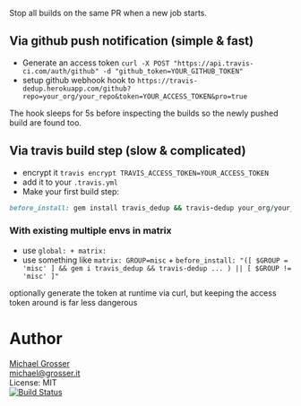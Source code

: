 Stop all builds on the same PR when a new job starts.

## Via github push notification (simple & fast)

 - Generate an access token `curl -X POST "https://api.travis-ci.com/auth/github" -d "github_token=YOUR_GITHUB_TOKEN"`
 - setup github webhook hook to `https://travis-dedup.herokuapp.com/github?repo=your_org/your_repo&token=YOUR_ACCESS_TOKEN&pro=true`

The hook sleeps for 5s before inspecting the builds so the newly pushed build are found too.

## Via travis build step (slow & complicated)
 - encrypt it `travis encrypt TRAVIS_ACCESS_TOKEN=YOUR_ACCESS_TOKEN`
 - add it to your `.travis.yml`
 - Make your first build step:

```Ruby
before_install: gem install travis_dedup && travis-dedup your_org/your_repo $TRAVIS_ACCESS_TOKEN --pro
```

### With existing multiple envs in matrix
 - use `global: + matrix:`
 - use something like `matrix: GROUP=misc` + `before_install: "([ $GROUP = 'misc' ] && gem i travis_dedup && travis-dedup ... ) || [ $GROUP != 'misc' ]"`


optionally generate the token at runtime via curl, but keeping the access token around is far less dangerous

Author
======
[Michael Grosser](http://grosser.it)<br/>
michael@grosser.it<br/>
License: MIT<br/>
[![Build Status](https://travis-ci.org/grosser/travis_dedup.png)](https://travis-ci.org/grosser/travis_dedup)
